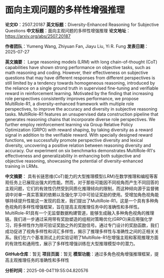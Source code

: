 # 面向主观问题的多样性增强推理

**论文ID**：2507.20187
**英文标题**：Diversity-Enhanced Reasoning for Subjective Questions
**中文标题**：面向主观问题的多样性增强推理
**论文地址**：https://arxiv.org/abs/2507.20187

**作者团队**：Yumeng Wang, Zhiyuan Fan, Jiayu Liu, Yi R. Fung
**发表日期**：2025-07-27

**英文摘要**：
Large reasoning models (LRM) with long chain-of-thought (CoT) capabilities
have shown strong performance on objective tasks, such as math reasoning and
coding. However, their effectiveness on subjective questions that may have
different responses from different perspectives is still limited by a tendency
towards homogeneous reasoning, introduced by the reliance on a single ground
truth in supervised fine-tuning and verifiable reward in reinforcement
learning. Motivated by the finding that increasing role perspectives
consistently improves performance, we propose MultiRole-R1, a
diversity-enhanced framework with multiple role perspectives, to improve the
accuracy and diversity in subjective reasoning tasks. MultiRole-R1 features an
unsupervised data construction pipeline that generates reasoning chains that
incorporate diverse role perspectives. We further employ reinforcement learning
via Group Relative Policy Optimization (GRPO) with reward shaping, by taking
diversity as a reward signal in addition to the verifiable reward. With
specially designed reward functions, we successfully promote perspective
diversity and lexical diversity, uncovering a positive relation between
reasoning diversity and accuracy. Our experiment on six benchmarks demonstrates
MultiRole-R1's effectiveness and generalizability in enhancing both subjective
and objective reasoning, showcasing the potential of diversity-enhanced
training in LRMs.

**中文摘要**：
具有长链思维(CoT)能力的大型推理模型(LRM)在数学推理和编程等客观任务上已展现出强大的性能。然而，对于那些可能因不同视角而产生不同回答的主观问题，它们的有效性仍然受到同质化推理倾向的限制，而这种倾向源于监督微调中对单一真实答案的依赖以及强化学习中可验证奖励的使用。受增加角色视角能够持续提升性能这一发现的启发，我们提出了MultiRole-R1，这是一个具有多种角色视角的多样性增强框架，旨在提高主观推理任务中的准确性和多样性。MultiRole-R1具有一个无监督数据构建管道，能够生成融入多种角色视角的推理链。我们进一步通过采用带有奖励塑造的组相对策略优化(GRPO)来应用强化学习，将多样性作为除可验证奖励之外的奖励信号。通过专门设计的奖励函数，我们成功促进了视角多样性和词汇多样性，揭示了推理多样性与准确性之间的正相关关系。我们在六个基准测试上的实验证明了MultiRole-R1在增强主观和客观推理方面的有效性和通用性，展示了多样性增强训练在大型推理模型中的潜力。

**GitHub仓库**：暂无
**项目页面**：暂无
**模型功能**：通过多角色视角增强推理框架，提高主观推理任务的准确性和多样性

**分析时间**：2025-08-04T19:55:04.820576

